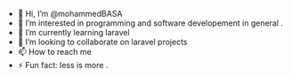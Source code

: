 - 👋 Hi, I’m @mohammedBASA
- 👀 I’m interested in programming and software developement in general .
- 🌱 I’m currently learning laravel
- 💞️ I’m looking to collaborate on laravel projects
- 📫 How to reach me 
- ⚡ Fun fact: less is more .

<!---
mohammedBASA/mohammedBASA is a ✨ special ✨ repository because its `README.md` (this file) appears on your GitHub profile.
You can click the Preview link to take a look at your changes.
--->
